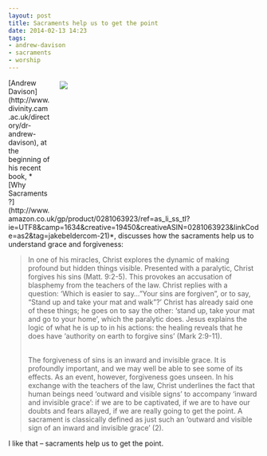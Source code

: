 ```yaml
---
layout: post
title: Sacraments help us to get the point
date: 2014-02-13 14:23
tags:
- andrew-davison
- sacraments
- worship
---
```

<div style="float: right; margin: 5px 1px 0px 20px; width: 400px; height: 267px;"><img src="https://dl.dropboxusercontent.com/u/3897986/Jake%20Blog%20Images/cup%20and%20bread.jpg"></div>
[Andrew Davison](http://www.divinity.cam.ac.uk/directory/dr-andrew-davison), at the beginning of his recent book, *[Why Sacraments?](http://www.amazon.co.uk/gp/product/0281063923/ref=as_li_ss_tl?ie=UTF8&camp=1634&creative=19450&creativeASIN=0281063923&linkCode=as2&tag=jakebeldercom-21)*, discusses how the sacraments help us to understand grace and forgiveness:

<blockquote>
In one of his miracles, Christ explores the dynamic of making profound but hidden things visible. Presented with a paralytic, Christ forgives his sins (Matt. 9:2-5). This provokes an accusation of blasphemy from the teachers of the law. Christ replies with a question: ‘Which is easier to say…”Your sins are forgiven”, or to say, “Stand up and take your mat and walk”?’ Christ has already said one of these things; he goes on to say the other: ‘stand up, take your mat and go to your home’, which the paralytic does. Jesus explains the logic of what he is up to in his actions: the healing reveals that he does have ‘authority on earth to forgive sins’ (Mark 2:9-11).<br><br>

The forgiveness of sins is an inward and invisible grace. It is profoundly important, and we may well be able to see some of its effects. As an event, however, forgiveness goes unseen. In his exchange with the teachers of the law, Christ underlines the fact that human beings need ‘outward and visible signs’ to accompany ‘inward and invisible grace’: if we are to be captivated, if we are to have our doubts and fears allayed, if we are really going to get the point. A sacrament is classically defined as just such an ‘outward and visible sign of an inward and invisible grace’ (2).
</blockquote>

I like that – sacraments help us to get the point.
